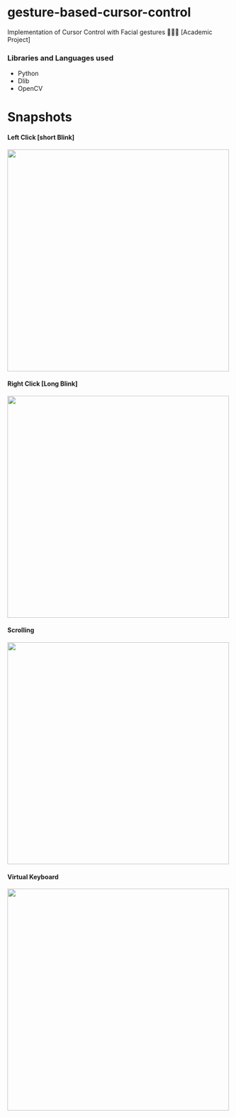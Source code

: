 # gesture-based-cursor-control
Implementation of Cursor Control with Facial gestures 🙂😯😌 [Academic Project]

### Libraries and Languages used
- Python
- Dlib
- OpenCV

# Snapshots
#### Left Click [short Blink]
<img src="https://user-images.githubusercontent.com/67852344/182301693-92017ee1-3e3b-4d3f-82a3-d564241a88b4.png" width="500">

#### Right Click [Long Blink]
<img src="https://user-images.githubusercontent.com/67852344/182302326-0fb86c0d-91ee-4127-a2db-420f44a3a7cc.png" width="500">

#### Scrolling 
<img src="https://user-images.githubusercontent.com/67852344/182303175-a9a53a13-805a-475b-9675-5ed52de6a3cd.png" width="500">

#### Virtual Keyboard
<img src="https://user-images.githubusercontent.com/67852344/182302718-06952a56-049d-41fb-ba18-4c202770b2f5.png" width="500">
